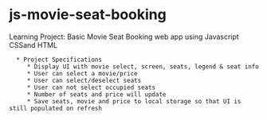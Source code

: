 # js-movie-seat-booking
Learning Project: Basic Movie Seat Booking web app using Javascript CSSand HTML


      * Project Specifications
         * Display UI with movie select, screen, seats, legend & seat info
         * User can select a movie/price
         * User can select/deselect seats
         * User can not select occupied seats
         * Number of seats and price will update
         * Save seats, movie and price to local storage so that UI is still populated on refresh
